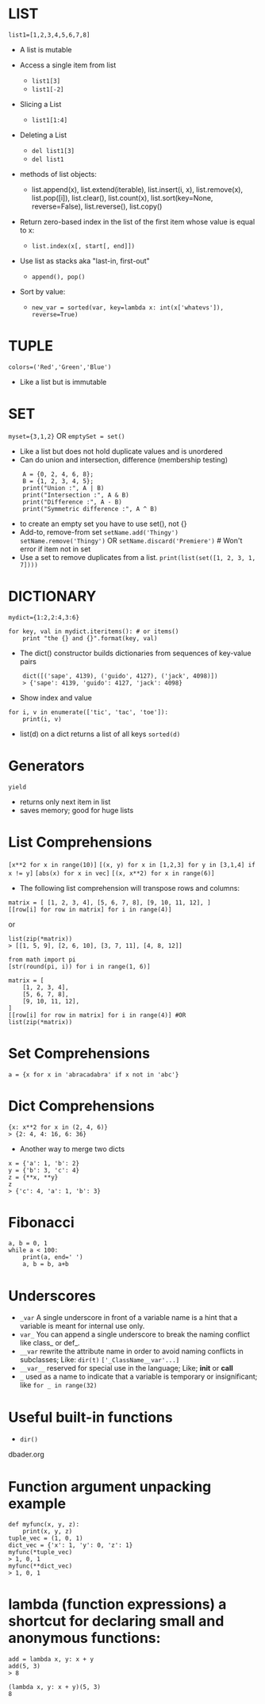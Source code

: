 # LIST
`list1=[1,2,3,4,5,6,7,8]`
  * A list is mutable

  * Access a single item from list
    - `list1[3]`
    - `list1[-2]`

  * Slicing a List
    - `list1[1:4]`

  * Deleting a List
    - `del list1[3]`
    - `del list1`

  * methods of list objects:
    - list.append(x), list.extend(iterable), list.insert(i, x), list.remove(x), list.pop([i]), list.clear(), list.count(x), list.sort(key=None, reverse=False), list.reverse(), list.copy()

  * Return zero-based index in the list of the first item whose value is equal to x:
    - `list.index(x[, start[, end]])`

  * Use list as stacks aka "last-in, first-out"
    - `append(), pop()`

  * Sort by value:
    - `new_var = sorted(var, key=lambda x: int(x['whatevs']), reverse=True)`

# TUPLE
`colors=('Red','Green','Blue')`
  * Like a list but is immutable

# SET
`myset={3,1,2}` OR
`emptySet = set()`
  * Like a list but does not hold duplicate values and is unordered
  * Can do union and intersection, difference (membership testing)
```
    A = {0, 2, 4, 6, 8};
    B = {1, 2, 3, 4, 5};
    print("Union :", A | B)
    print("Intersection :", A & B)
    print("Difference :", A - B)
    print("Symmetric difference :", A ^ B)
```
  * to create an empty set you have to use set(), not {}
  * Add-to, remove-from set
  `setName.add('Thingy')`
  `setName.remove('Thingy')` OR
  `setName.discard('Premiere')` # Won't error if item not in set
  * Use a set to remove duplicates from a list.
  `print(list(set([1, 2, 3, 1, 7])))`

# DICTIONARY
`mydict={1:2,2:4,3:6}`
```
for key, val in mydict.iteritems(): # or items()
    print "the {} and {}".format(key, val)
```
  * The dict() constructor builds dictionaries from sequences of key-value pairs
```
    dict([('sape', 4139), ('guido', 4127), ('jack', 4098)])
    > {'sape': 4139, 'guido': 4127, 'jack': 4098}
```
  * Show index and value
```
for i, v in enumerate(['tic', 'tac', 'toe']):
    print(i, v)
```
  * list(d) on a dict returns a list of all keys
`sorted(d)`

# Generators
`yield`

  * returns only next item in list
  * saves memory; good for huge lists

# List Comprehensions
`[x**2 for x in range(10)]`
`[(x, y) for x in [1,2,3] for y in [3,1,4] if x != y]`
`[abs(x) for x in vec]`
`[(x, x**2) for x in range(6)]`
  * The following list comprehension will transpose rows and columns:
```
matrix = [ [1, 2, 3, 4], [5, 6, 7, 8], [9, 10, 11, 12], ]
[[row[i] for row in matrix] for i in range(4)]
```
or
```
list(zip(*matrix))
> [[1, 5, 9], [2, 6, 10], [3, 7, 11], [4, 8, 12]]
```
```
from math import pi
[str(round(pi, i)) for i in range(1, 6)]
```
```
matrix = [
    [1, 2, 3, 4],
    [5, 6, 7, 8],
    [9, 10, 11, 12],
]
[[row[i] for row in matrix] for i in range(4)] #OR
list(zip(*matrix))
```

# Set Comprehensions
`a = {x for x in 'abracadabra' if x not in 'abc'}`

# Dict Comprehensions
```
{x: x**2 for x in (2, 4, 6)}
> {2: 4, 4: 16, 6: 36}
```

  * Another way to merge two dicts
```
x = {'a': 1, 'b': 2}
y = {'b': 3, 'c': 4}
z = {**x, **y}
z
> {'c': 4, 'a': 1, 'b': 3}
```

# Fibonacci
```
a, b = 0, 1
while a < 100:
    print(a, end=' ')
    a, b = b, a+b
```

# Underscores
  * `_var` A single underscore in front of a variable name is a hint that a variable is meant for internal use only.
  * `var_` You can append a single underscore to break the naming conflict like class_ or def_.
  * `__var` rewrite the attribute name in order to avoid naming conflicts in subclasses; Like: `dir(t)` `['_ClassName__var'...]`
  * `__var__` reserved for special use in the language; Like; __init__ or __call__
  * `_` used as a name to indicate that a variable is temporary or insignificant; like `for _ in range(32)`

# Useful built-in functions
  * `dir()`

dbader.org

# Function argument unpacking example
```
def myfunc(x, y, z):
    print(x, y, z)
tuple_vec = (1, 0, 1)
dict_vec = {'x': 1, 'y': 0, 'z': 1}
myfunc(*tuple_vec)
> 1, 0, 1
myfunc(**dict_vec)
> 1, 0, 1
```

# lambda (function expressions) a shortcut for declaring small and anonymous functions:
```
add = lambda x, y: x + y
add(5, 3)
> 8
```
```
(lambda x, y: x + y)(5, 3)
8
```
